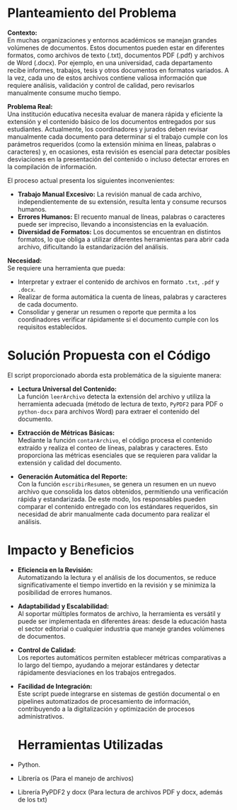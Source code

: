 # Planteamiento del Problema

**Contexto:**  
En muchas organizaciones y entornos académicos se manejan grandes volúmenes de documentos. Estos documentos pueden estar en diferentes formatos, como archivos de texto (.txt), documentos PDF (.pdf) y archivos de Word (.docx). Por ejemplo, en una universidad, cada departamento recibe informes, trabajos, tesis y otros documentos en formatos variados. A la vez, cada uno de estos archivos contiene valiosa información que requiere análisis, validación y control de calidad, pero revisarlos manualmente consume mucho tiempo.

**Problema Real:**  
Una institución educativa necesita evaluar de manera rápida y eficiente la extensión y el contenido básico de los documentos entregados por sus estudiantes. Actualmente, los coordinadores y jurados deben revisar manualmente cada documento para determinar si el trabajo cumple con los parámetros requeridos (como la extensión mínima en líneas, palabras o caracteres) y, en ocasiones, esta revisión es esencial para detectar posibles desviaciones en la presentación del contenido o incluso detectar errores en la compilación de información.

El proceso actual presenta los siguientes inconvenientes:
- **Trabajo Manual Excesivo:** La revisión manual de cada archivo, independientemente de su extensión, resulta lenta y consume recursos humanos.
- **Errores Humanos:** El recuento manual de líneas, palabras o caracteres puede ser impreciso, llevando a inconsistencias en la evaluación.
- **Diversidad de Formatos:** Los documentos se encuentran en distintos formatos, lo que obliga a utilizar diferentes herramientas para abrir cada archivo, dificultando la estandarización del análisis.

**Necesidad:**  
Se requiere una herramienta que pueda:
- Interpretar y extraer el contenido de archivos en formato `.txt`, `.pdf` y `.docx`.
- Realizar de forma automática la cuenta de líneas, palabras y caracteres de cada documento.
- Consolidar y generar un resumen o reporte que permita a los coordinadores verificar rápidamente si el documento cumple con los requisitos establecidos.

# Solución Propuesta con el Código

El script proporcionado aborda esta problemática de la siguiente manera:
- **Lectura Universal del Contenido:**  
  La función `leerArchivo` detecta la extensión del archivo y utiliza la herramienta adecuada (método de lectura de texto, `PyPDF2` para PDF o `python-docx` para archivos Word) para extraer el contenido del documento.

- **Extracción de Métricas Básicas:**  
  Mediante la función `contarArchivo`, el código procesa el contenido extraído y realiza el conteo de líneas, palabras y caracteres. Esto proporciona las métricas esenciales que se requieren para validar la extensión y calidad del documento.

- **Generación Automática del Reporte:**  
  Con la función `escribirResumen`, se genera un resumen en un nuevo archivo que consolida los datos obtenidos, permitiendo una verificación rápida y estandarizada. De este modo, los responsables pueden comparar el contenido entregado con los estándares requeridos, sin necesidad de abrir manualmente cada documento para realizar el análisis.

# Impacto y Beneficios

- **Eficiencia en la Revisión:**  
  Automatizando la lectura y el análisis de los documentos, se reduce significativamente el tiempo invertido en la revisión y se minimiza la posibilidad de errores humanos.

- **Adaptabilidad y Escalabilidad:**  
  Al soportar múltiples formatos de archivo, la herramienta es versátil y puede ser implementada en diferentes áreas: desde la educación hasta el sector editorial o cualquier industria que maneje grandes volúmenes de documentos.

- **Control de Calidad:**  
  Los reportes automáticos permiten establecer métricas comparativas a lo largo del tiempo, ayudando a mejorar estándares y detectar rápidamente desviaciones en los trabajos entregados.

- **Facilidad de Integración:**  
  Este script puede integrarse en sistemas de gestión documental o en pipelines automatizados de procesamiento de información, contribuyendo a la digitalización y optimización de procesos administrativos.
  
  # Herramientas Utilizadas
- Python.
- Librería os (Para el manejo de archivos)
- Librería PyPDF2 y docx (Para lectura de archivos PDF y docx, además de los txt) 
